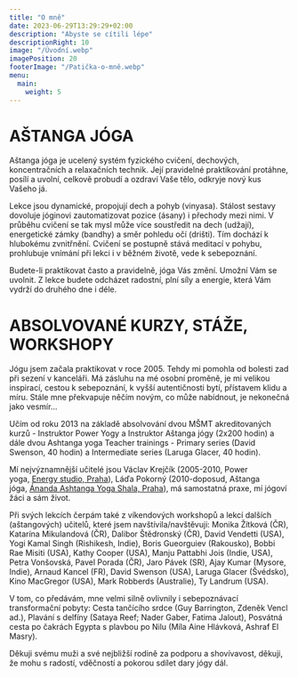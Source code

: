 ```yaml
---
title: "O mně"
date: 2023-06-29T13:29:29+02:00
description: "Abyste se cítili lépe"
descriptionRight: 10
image: "/Úvodní.webp"
imagePosition: 20
footerImage: "/Patička-o-mně.webp"
menu:
  main:
    weight: 5
---
```


# AŠTANGA JÓGA

Aštanga jóga je ucelený systém fyzického cvičení, dechových, koncentračních a relaxačních technik. Její pravidelné praktikování protáhne, posílí a uvolní, celkově probudí a ozdraví Vaše tělo, odkryje nový kus Vašeho já.

Lekce jsou dynamické, propojují dech a pohyb (vinyasa). Stálost sestavy dovoluje jóginovi zautomatizovat pozice (ásany) i přechody mezi nimi. V průběhu cvičení se tak mysl může více soustředit na dech (udžají), energetické zámky (bandhy) a směr pohledu očí (drišti). Tím dochází k hlubokému zvnitřnění. Cvičení se postupně stává meditací v pohybu, prohlubuje vnímání při lekci i v běžném životě, vede k sebepoznání.

Budete-li praktikovat často a pravidelně, jóga Vás změní. Umožní Vám se uvolnit. Z lekce budete odcházet radostní, plní síly a energie, která Vám vydrží do druhého dne i déle.

# ABSOLVOVANÉ KURZY, STÁŽE, WORKSHOPY

Jógu jsem začala praktikovat v roce 2005. Tehdy mi pomohla od bolesti zad při sezení v kanceláři. Má zásluhu na mé osobní proměně, je mi velikou inspirací, cestou k sebepoznání, k vyšší autentičnosti bytí, přístavem klidu a míru. Stále mne překvapuje něčím novým, co může nabídnout, je nekonečná jako vesmír...

Učím od roku 2013 na základě absolvování dvou MŠMT akreditovaných kurzů - Instruktor Power Yogy a Instruktor Aštanga jógy (2x200 hodin)
a dále dvou Ashtanga yoga Teacher trainings - Primary series (David Swenson, 40 hodin) a Intermediate series (Laruga Glacer, 40 hodin).

Mí nejvýznamnější učitelé jsou Václav Krejčík (2005-2010, Power yoga, [Energy studio, Praha](http://www.energystudio.cz/)), Láďa Pokorný (2010-doposud, Aštanga jóga, [Ánanda Ashtanga Yoga Shala, Praha](http://www.anandashala.cz/)), má samostatná praxe, mí jógoví žáci a sám život.

Při svých lekcích čerpám také z víkendových workshopů a lekcí dalších (aštangových) učitelů, které jsem navštívila/navštěvuji: Monika Žítková (ČR), Katarína Mikulandová (ČR), Dalibor Štědronský (ČR), David Vendetti (USA), Yogi Kamal Singh (Rishikesh, Indie), Boris Gueorguiev (Rakousko), Bobbi Rae Misiti (USA), Kathy Cooper (USA), Manju Pattabhi Jois (Indie, USA), Petra Vonšovská, Pavel Porada (ČR), Jaro Pávek (SR), Ajay Kumar (Mysore, Indie), Arnaud Kancel (FR), David Swenson (USA), Laruga Glacer (Švédsko), Kino MacGregor (USA), Mark Robberds (Australie), Ty Landrum (USA).

V tom, co předávám, mne velmi silně ovlivnily i sebepoznávací transformační pobyty: Cesta tančícího srdce (Guy Barrington, Zdeněk Vencl ad.), Plavání s delfíny (Sataya Reef; Nader Gaber, Fatima Jalout), Posvátná cesta po čakrách Egypta s plavbou po Nilu (Míla Aine Hlávková, Ashraf El Masry).

Děkuji svému muži a své nejbližší rodině za podporu a shovívavost, děkuji, že mohu s radostí, vděčností a pokorou sdílet dary jógy dál.
